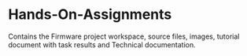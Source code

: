 # Hands-On-Assignments
Contains the Firmware project workspace, source files, images, tutorial document with task results and Technical documentation.
